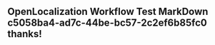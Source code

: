 <properties
ms.topic="hero-topic"
ms.test1="hero-topic"
ms.test2="test"/>

## OpenLocalization Workflow Test MarkDown c5058ba4-ad7c-44be-bc57-2c2ef6b85fc0 thanks!
